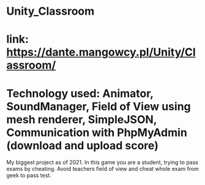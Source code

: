# Unity_Classroom
# link: https://dante.mangowcy.pl/Unity/Classroom/
# Technology used: Animator, SoundManager, Field of View using mesh renderer, SimpleJSON, Communication with PhpMyAdmin (download and upload score)
My biggest project as of 2021.
In this game you are a student, trying to pass exams by cheating. Avoid teachers field of view and cheat whole exam from geek to pass test.
